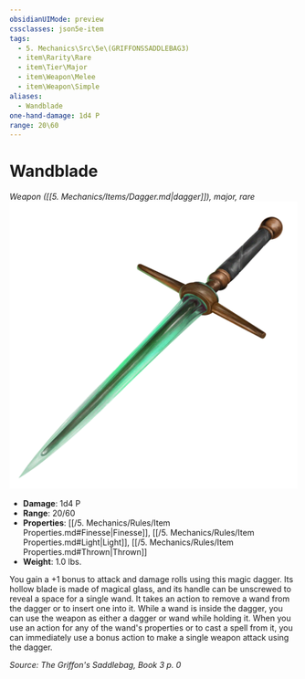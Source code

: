 ```yaml
---
obsidianUIMode: preview
cssclasses: json5e-item
tags:
  - 5. Mechanics\Src\5e\(GRIFFONSSADDLEBAG3)
  - item\Rarity\Rare
  - item\Tier\Major
  - item\Weapon\Melee
  - item\Weapon\Simple
aliases:
  - Wandblade
one-hand-damage: 1d4 P
range: 20\60
---
```

# Wandblade
*Weapon ([[5. Mechanics/Items/Dagger.md\|dagger]]), major, rare*  
![](https://raw.githubusercontent.com/TheGiddyLimit/homebrew-img/main/img/GriffonsSaddlebag3/Wandblade.webp#right)  

- **Damage**: 1d4 P
- **Range**: 20/60
- **Properties**: [[/5. Mechanics/Rules/Item Properties.md#Finesse\|Finesse]], [[/5. Mechanics/Rules/Item Properties.md#Light\|Light]], [[/5. Mechanics/Rules/Item Properties.md#Thrown\|Thrown]]
- **Weight**: 1.0 lbs.

You gain a +1 bonus to attack and damage rolls using this magic dagger. Its hollow blade is made of magical glass, and its handle can be unscrewed to reveal a space for a single wand. It takes an action to remove a wand from the dagger or to insert one into it. While a wand is inside the dagger, you can use the weapon as either a dagger or wand while holding it. When you use an action for any of the wand's properties or to cast a spell from it, you can immediately use a bonus action to make a single weapon attack using the dagger.

*Source: The Griffon's Saddlebag, Book 3 p. 0*

